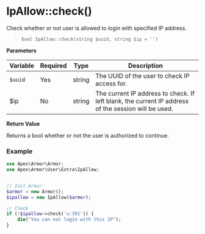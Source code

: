 
# IpAllow::check()

Check whether or not user is allowed to login with specified IP address.

> `bool IpAllow::check(string $uuid, string $ip = '')`

**Parameters**

Variable | Required | Type | Description
------------- |------------- |------------- |------------- 
`$uuid` | Yes | string | The UUID of the user to check IP access for.
$ip | No | string | The current IP address to check.  If left blank, the current IP address of the session will be used.


**Return Value**

Returns a bool whether or not the user is authorized to continue.


### Example

~~~php
use Apex\Armor\Armor;
use Apex\Armor\User\Extra\IpAllow;


// Init Armor
$armor = new Armor();
$ipallow = new IpAllow($armor);

// Check
if (!$ipallow->check('u:391')) { 
    die("You can not login with this IP");
}
~~~


